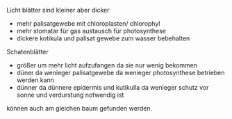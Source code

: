 Licht blätter sind kleiner aber dicker 
- mehr palisatgewebe mit chloroplasten/ chlorophyl
- mehr stomatar für gas austausch für photosynthese
- dickere kotikula und palisat gewebe zum wasser bebehalten

Schatenblätter
- größer um mehr licht aufzufangen da sie nur wenig bekommen
- düner da wenieger palisatgewebe da wenieger photosynthese betrieben werden kann 
- dünner da dünnere epidermis und kutikulla da wenieger schutz vor sonne und verdurstung notwendig ist

können auch am gleichen baum gefunden werden.

